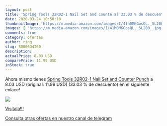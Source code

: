 ```yaml
---
layout: post
title: 'Spring Tools 32R02-1 Nail Set and Counte al 33.03 % de descuento'
date: 2020-03-24 10:50:10
thumbnailImage: 'https://m.media-amazon.com/images/I/41hDMKGosQL._SL200_.jpg'
images: [ 'https://m.media-amazon.com/images/I/41hDMKGosQL._SL200_.jpg' ]
comments: true
category: ofertas
author: ring
slug: B0006Q4I60
description:
actualPrice: 8.03 USD
comparePrice: 11.99 USD
inStock: true
---
```


Ahora mismo tienes [Spring Tools 32R02-1 Nail Set and Counter Punch](https://www.amazon.com/dp/B0006Q4I60/?tag=redken08-20) a 8.03 USD (original: 11.99 USD) (33.03 %  de descuento) en el siguiente enlace!

[![](https://m.media-amazon.com/images/I/41hDMKGosQL._SL200_.jpg)](https://www.amazon.com/dp/B0006Q4I60/?tag=redken08-20)

[Visítala!!!](https://www.amazon.com/dp/B0006Q4I60/?tag=redken08-20)

[Consulta otras ofertas en nuestro canal de telegram](https://t.me/s/ofertas25)

